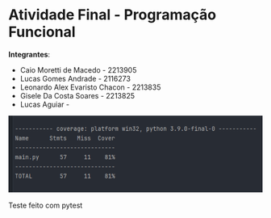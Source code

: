 # Atividade Final - Programação Funcional

**Integrantes**:
- Caio Moretti de Macedo - 2213905
- Lucas Gomes Andrade - 2116273
- Leonardo Alex Evaristo Chacon - 2213835
- Gisele Da Costa Soares - 2213825
- Lucas Aguiar - 


![img.png](img/img.png)


Teste feito com pytest
